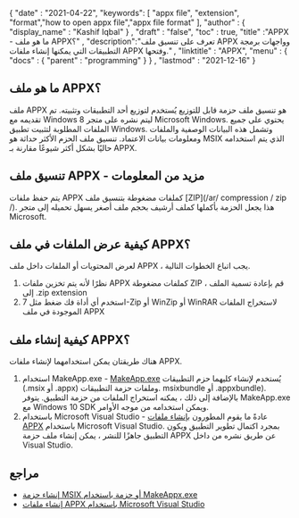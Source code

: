 {
  "date" : "2021-04-22",
  "keywords": [ "appx file", "extension", "format","how to open appx file","appx file format" ],
  "author" : {
    "display_name" : "Kashif Iqbal"
} ,
  "draft" : "false",
  "toc" : true,
  "title" :"APPX - ما هو ملف APPX؟" ,
  "description":"تعرف على تنسيق ملف APPX وواجهات برمجة التطبيقات التي يمكنها إنشاء ملفات APPX وفتحها." ,
  "linktitle" : "APPX",
  "menu" : {
    "docs" : {
      "parent" : "programming"
}
} ,
  "lastmod" : "2021-12-16"
}

## ما هو ملف APPX؟

ملف APPX هو تنسيق ملف حزمة قابل للتوزيع يُستخدم لتوزيع أحد التطبيقات وتثبيته. تم تقديمه مع Windows 8 ليتم نشره على متجر Microsoft Windows. يحتوي على جميع الملفات المطلوبة لتثبيت تطبيق Windows. وتشمل هذه البيانات الوصفية والملفات ومعلومات بيانات الاعتماد. تنسيق ملف الحزم الأكثر حداثة هو MSIX الذي يتم استخدامه حاليًا بشكل أكثر شيوعًا مقارنة بـ APPX.

## تنسيق ملف APPX - مزيد من المعلومات

يتم حفظ ملفات APPX كملفات مضغوطة بتنسيق ملف [ZIP](/ar/ compression / zip /). هذا يجعل الحزمة بأكملها كملف أرشيف بحجم ملف أصغر يسهل تحميله إلى متجر Microsoft.

## كيفية عرض الملفات في ملف APPX؟

لعرض المحتويات أو الملفات داخل ملف APPX ، يجب اتباع الخطوات التالية.

1. نظرًا لأنه يتم تخزين ملفات APPX كملفات مضغوطة ZIP ، قم بإعادة تسمية الملف إلى .zip extension
1. استخدم أي أداة فك ضغط مثل 7-Zip أو WinZip أو WinRAR لاستخراج الملفات الموجودة في ملف APPX

## كيفية إنشاء ملف APPX؟

هناك طريقتان يمكن استخدامهما لإنشاء ملفات APPX.

1. استخدام MakeApp.exe - [MakeApp.exe](https://docs.microsoft.com/en-us/windows/msix/package/create-app-package-with-makeappx-tool) يُستخدم لإنشاء كليهما حزم التطبيقات (.msix أو .appx) وملفات حزمة التطبيقات. msixbundle أو .appxbundle). بالإضافة إلى ذلك ، يمكنه استخراج الملفات من حزمة التطبيق. يتوفر MakeApp.exe مع Windows 10 SDK ويمكن استخدامه من موجه الأوامر.
1. باستخدام Microsoft Visual Studio - عادةً ما يقوم المطورون [بإنشاء ملفات APPX](https://docs.microsoft.com/en-us/windows/msix/desktop/vs-package-overview) باستخدام Microsoft Visual Studio. بمجرد اكتمال تطوير التطبيق ويكون التطبيق جاهزًا للنشر ، يمكن إنشاء ملف حزمة APPX عن طريق نشره من داخل Visual Studio.

## مراجع

* [إنشاء حزمة MSIX أو حزمة باستخدام MakeAppx.exe](https://docs.microsoft.com/en-us/windows/msix/package/create-app-package-with-makeappx-tool)
* [إنشاء ملفات APPX باستخدام Microsoft Visual Studio](https://docs.microsoft.com/en-us/windows/msix/desktop/vs-package-overview)

